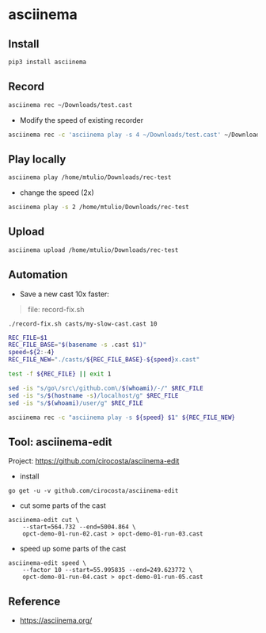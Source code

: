 # asciinema

## Install

``` bash
pip3 install asciinema
```

## Record

``` bash
asciinema rec ~/Downloads/test.cast
```

- Modify the speed of existing recorder

``` bash
asciinema rec -c 'asciinema play -s 4 ~/Downloads/test.cast' ~/Downloads/test-faster.cast
```

## Play locally

``` bash
asciinema play /home/mtulio/Downloads/rec-test
```

- change the speed (2x)

``` bash
asciinema play -s 2 /home/mtulio/Downloads/rec-test
```

## Upload

``` bash
asciinema upload /home/mtulio/Downloads/rec-test
```

## Automation

- Save a new cast 10x faster:

> file: record-fix.sh

`./record-fix.sh casts/my-slow-cast.cast 10`
```bash
REC_FILE=$1
REC_FILE_BASE="$(basename -s .cast $1)"
speed=${2:-4}
REC_FILE_NEW="./casts/${REC_FILE_BASE}-${speed}x.cast"

test -f ${REC_FILE} || exit 1

sed -is "s/go\/src\/github.com\/$(whoami)/-/" $REC_FILE
sed -is "s/$(hostname -s)/localhost/g" $REC_FILE
sed -is "s/$(whoami)/user/g" $REC_FILE

asciinema rec -c "asciinema play -s ${speed} $1" ${REC_FILE_NEW}
```

## Tool: asciinema-edit

Project: https://github.com/cirocosta/asciinema-edit

- install

```
go get -u -v github.com/cirocosta/asciinema-edit
```

- cut some parts of the cast

```
asciinema-edit cut \
    --start=564.732 --end=5004.864 \
    opct-demo-01-run-02.cast > opct-demo-01-run-03.cast
```

- speed up some parts of the cast

```
asciinema-edit speed \
    --factor 10 --start=55.995835 --end=249.623772 \
    opct-demo-01-run-04.cast > opct-demo-01-run-05.cast
```

## Reference

- https://asciinema.org/
